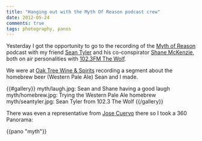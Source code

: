 ```yaml
---
title: "Hanging out with the Myth Of Reason podcast crew"
date: 2012-05-24
comments: true
tags: photography, panos
---
```

Yesterday I got the opportunity to go to the recording of the
[Myth of Reason][1] podcast with my friend [Sean Tyler][2] and his
co-conspirator [Shane McKenzie][3], both on air personalities with
[102.3FM The Wolf][4].

We were at [Oak Tree Wine & Spirits][5] recording a segment about the
homebrew beer (Western Pale Ale) Sean and I made.

{{#gallery}}
myth/laugh.jpg: Sean and Shane having a good laugh
myth/homebrew.jpg: Trying the Western Pale Ale homebrew
myth/seantyler.jpg: Sean Tyler from 102.3 The Wolf
{{/gallery}}

There was even a representative from [Jose Cuervo](http://www.cuervo.com/)
there so I took a 360 Panorama:

{{pano "myth"}}

[1]: http://www.podcast.immortalgothicangel.com/
[2]: http://www.facebook.com/wolfdjtyler
[3]: http://www.facebook.com/people/Shane-Mckenzie/100001044080971
[4]: http://www.1023thewolf.com/
[5]: http://www.facebook.com/oaktreewine
